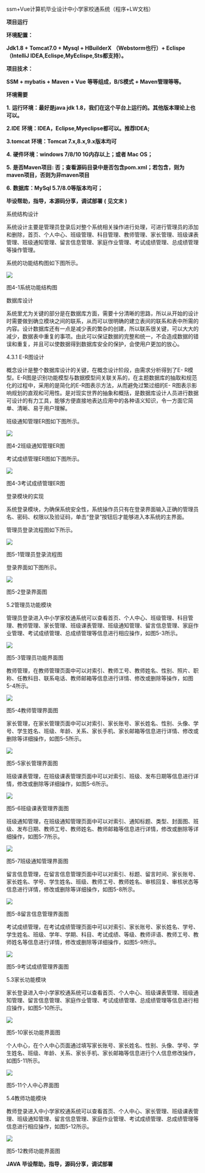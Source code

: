 ssm+Vue计算机毕业设计中小学家校通系统（程序+LW文档）

**项目运行**

**环境配置：**

**Jdk1.8 + Tomcat7.0 + Mysql + HBuilderX** **（Webstorm也行）+ Eclispe（IntelliJ
IDEA,Eclispe,MyEclispe,Sts都支持）。**

**项目技术：**

**SSM + mybatis + Maven + Vue** **等等组成，B/S模式 + Maven管理等等。**

**环境需要**

**1.** **运行环境：最好是java jdk 1.8，我们在这个平台上运行的。其他版本理论上也可以。**

**2.IDE** **环境：IDEA，Eclipse,Myeclipse都可以。推荐IDEA;**

**3.tomcat** **环境：Tomcat 7.x,8.x,9.x版本均可**

**4.** **硬件环境：windows 7/8/10 1G内存以上；或者 Mac OS；**

**5.** **是否Maven项目: 否；查看源码目录中是否包含pom.xml；若包含，则为maven项目，否则为非maven项目**

**6.** **数据库：MySql 5.7/8.0等版本均可；**

**毕设帮助，指导，本源码分享，调试部署** **(** **见文末** **)**

系统结构设计

系统设计主要是管理员登录后对整个系统相关操作进行处理，可进行管理员的添加和删除，首页、个人中心、班级管理、科目管理、教师管理、家长管理、班级课表管理、班级通知管理、留言信息管理、家庭作业管理、考试成绩管理、总成绩管理等操作管理。

系统的功能结构图如下图所示。

![](./res/3bdeab3011334f87b0a0ce9a08444ec9.png)

图4-1系统功能结构图

数据库设计

系统里尤为关键的部分是在数据库方面，需要十分清晰的思路，所以从开始的设计时需要做到确立模块之间的联系，从而可以很明确的建立表间的联系和表中所需的内容。设计数据库还有一点是减少表的繁杂的创建，所以联系很关键，可以大大的减少，数据表中重复的事项。由此可以保证数据的完整和统一，不会造成数据的错误和重复，并且可以使数据得到数据库安全的保护，会使用户更加的放心。

4.3.1 E-R图设计

概念设计是整个数据库设计的关键，在概念设计阶段，由需求分析得到了E-
R模型。E-R图是识别功能模型与数据模型间关联关系的，在主题数据库的抽取和规范化的过程中，采用的是简化的E-R图表示方法，从而避免过繁过细的E-
R图表示影响规划的直观和可用性。是对现实世界的抽象和概括，是数据库设计人员进行数据可设计的有力工具，能够方便直接地表达应用中的各种语义知识，令一方面它简单、清晰、易于用户理解。

班级通知管理ER图如下图所示。

![](./res/0cace8efcf714e0a9bbf855f52084750.png)

图4-2班级通知管理ER图

考试成绩管理ER图如下图所示。

![](./res/f19fe746e4084442a4546b42f501645b.png)

图4-3考试成绩管理ER图

登录模块的实现

系统登录模块，为确保系统安全性，系统操作员只有在登录界面输入正确的管理员名、密码、权限以及验证码，单击“登录”按钮后才能够进入本系统的主界面。

管理员登录流程图如下所示。

![](./res/0f369ffd088548858201ab02f137df13.png)

图5-1管理员登录流程图

登录界面如下图所示。

![](./res/870e7a55c0c943b2917e211e55af1a63.png)

图5-2登录界面图

5.2管理员功能模块

管理员登录进入中小学家校通系统可以查看首页、个人中心、班级管理、科目管理、教师管理、家长管理、班级课表管理、班级通知管理、留言信息管理、家庭作业管理、考试成绩管理、总成绩管理等信息进行相应操作，如图5-3所示。

![](./res/f0e1231a438a443f929ce1a50079ef60.png)

图5-3管理员功能界面图

教师管理，在教师管理页面中可以对索引、教师工号、教师姓名、性别、照片、职称、任教科目、联系电话、教师邮箱等信息进行详情、修改或删除等操作，如图5-4所示。

![](./res/a059dec33e7d44ba9e85f29cd095c2e7.png)

图5-4教师管理界面图

家长管理，在家长管理页面中可以对索引、家长账号、家长姓名、性别、头像、学号、学生姓名、班级、年龄、关系、家长手机、家长邮箱等信息进行详情、修改或删除等详细操作，如图5-5所示。

![](./res/8176d8685c6047e0beec490dcd615055.png)

图5-5家长管理界面图

班级课表管理，在班级课表管理页面中可以对索引、班级、发布日期等信息进行详情，修改或删除等详细操作，如图5-6所示。

![](./res/f6f8e1ff13f34c7d862a034b8d820dae.png)

图5-6班级课表管理界面图

班级通知管理，在班级通知管理页面中可以对索引、通知标题、类型、封面图、班级、发布日期、教师工号、教师姓名、教师邮箱等信息进行详情，修改或删除等详细操作，如图5-7所示。

![](./res/c5a0bdf7010f43de9b8c49808866e8e0.png)

图5-7班级通知管理界面图

留言信息管理，在留言信息管理页面中可以对索引、标题、留言时间、家长账号、家长姓名、学号、学生姓名、班级、教师工号、教师姓名、审核回复、审核状态等信息进行详情，修改或删除等详细操作，如图5-8所示。

![](./res/da6e7c47dbdf4443898f29e24291f9ae.png)

图5-8留言信息管理界面图

考试成绩管理，在考试成绩管理页面中可以对索引、家长账号、家长姓名、学号、学生姓名、班级、学年、学期、科目、考试成绩、等级、教师评语、教师工号、教师姓名等信息进行详情，修改或删除等详细操作，如图5-9所示。

![](./res/30799c9db583453597c6aa27c317aaac.png)

图5-9考试成绩管理界面图

5.3家长功能模块

家长登录进入中小学家校通系统可以查看首页、个人中心、班级课表管理、班级通知管理、留言信息管理、家庭作业管理、考试成绩管理、总成绩管理等信息进行相应操作，如图5-10所示。

![](./res/d216e8702a5245298c2d16bb50ab6e58.png)

图5-10家长功能界面图

个人中心，在个人中心页面通过填写家长账号、家长姓名、性别、头像、学号、学生姓名、班级、年龄、关系、家长手机、家长邮箱等信息进行个人信息修改操作，如图5-11所示。

![](./res/cb9f7991f0774f1a980b79b7d50c5e49.png)

图5-11个人中心界面图

5.4教师功能模块

教师登录进入中小学家校通系统可以查看首页、个人中心、家长管理、班级课表管理、班级通知管理、留言信息管理、家庭作业管理、考试成绩管理、总成绩管理等信息进行相应操作，如图5-12所示。

![](./res/6924551d209244c48844729dd41177c4.png)

图5-12教师功能界面图

**JAVA** **毕设帮助，指导，源码分享，调试部署**

